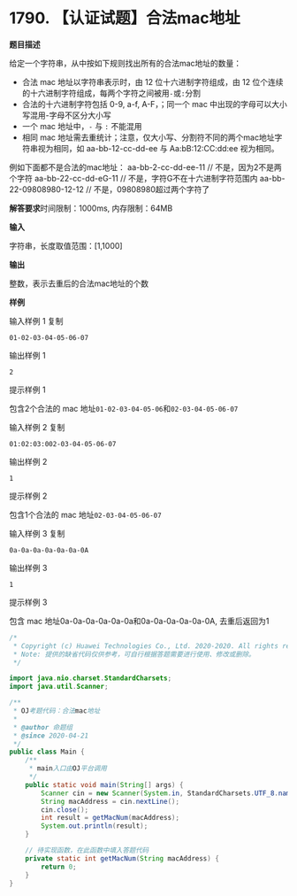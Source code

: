 # 1790. 【认证试题】合法mac地址

**题目描述**

给定一个字符串，从中按如下规则找出所有的合法mac地址的数量：

- 合法 mac 地址以字符串表示时，由 12 位十六进制字符组成，由 12 位个连续的十六进制字符组成，每两个字符之间被用`-`或`:`分割
- 合法的十六进制字符包括 0-9, a-f, A-F，；同一个 mac 中出现的字母可以大小写混用-字母不区分大小写
- 一个 mac 地址中，`-` 与 `:` 不能混用
- 相同 mac 地址需去重统计；注意，仅大小写、分割符不同的两个mac地址字符串视为相同，如 aa-bb-12-cc-dd-ee 与 Aa:bB:12:CC:dd:ee 视为相同。

例如下面都不是合法的mac地址：
aa-bb-2-cc-dd-ee-11 // 不是，因为2不是两个字符
aa-bb-22-cc-dd-eG-11 // 不是，字符G不在十六进制字符范围内
aa-bb-22-09808980-12-12 // 不是，09808980超过两个字符了

**解答要求**时间限制：1000ms, 内存限制：64MB

**输入**

字符串，长度取值范围：[1,1000]

**输出**

整数，表示去重后的合法mac地址的个数

**样例**

输入样例 1 复制

```
01-02-03-04-05-06-07
```

输出样例 1

```
2
```

提示样例 1

包含2个合法的 mac 地址`01-02-03-04-05-06`和`02-03-04-05-06-07`





输入样例 2 复制

```
01:02:03:002-03-04-05-06-07
```

输出样例 2

```
1
```

提示样例 2

包含1个合法的 mac 地址`02-03-04-05-06-07`





输入样例 3 复制

```
0a-0a-0a-0a-0a-0a-0A
```

输出样例 3

```
1
```

提示样例 3

包含 mac 地址0a-0a-0a-0a-0a-0a和0a-0a-0a-0a-0a-0A, 去重后返回为1



```java
/*
 * Copyright (c) Huawei Technologies Co., Ltd. 2020-2020. All rights reserved.
 * Note: 提供的缺省代码仅供参考，可自行根据答题需要进行使用、修改或删除。
 */

import java.nio.charset.StandardCharsets;
import java.util.Scanner;

/**
 * OJ考题代码：合法mac地址
 *
 * @author 命题组
 * @since 2020-04-21
 */
public class Main {
    /**
     * main入口由OJ平台调用
     */
    public static void main(String[] args) {
        Scanner cin = new Scanner(System.in, StandardCharsets.UTF_8.name());
        String macAddress = cin.nextLine();
        cin.close();
        int result = getMacNum(macAddress);
        System.out.println(result);
    }

    // 待实现函数，在此函数中填入答题代码
    private static int getMacNum(String macAddress) {
        return 0;
    }
}

```


